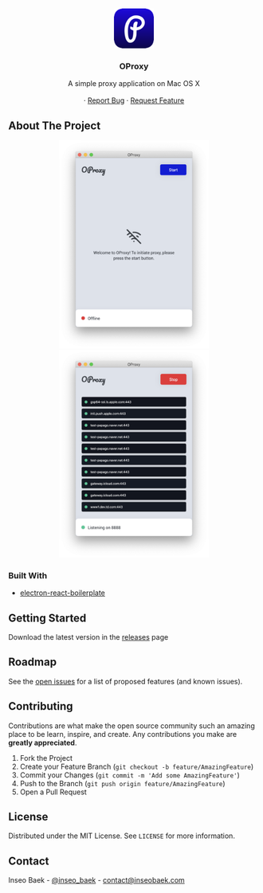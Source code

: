 

<!-- PROJECT LOGO -->
<br />
<p align="center">
  <a href="https://github.com/yunibaek/oproxy">
    <img src="resources/icons/96x96.png" alt="Logo" width="80" height="80">
  </a>

  <h3 align="center">OProxy</h3>

  <p align="center">
    A simple proxy application on Mac OS X
    <br />
    <br />
    ·
    <a href="https://github.com/yunibaek/oproxy/issues">Report Bug</a>
    ·
    <a href="https://github.com/yunibaek/oproxy/issues">Request Feature</a>
  </p>
</p>




<!-- ABOUT THE PROJECT -->
## About The Project

<p align="center">
    <img src="resources/product-1.png" alt="product-screenshot" width="300">
    <img src="resources/product-2.png" alt="product-screenshot-2" width="300">
</p>




### Built With

* [electron-react-boilerplate](https://github.com/electron-react-boilerplate/electron-react-boilerplate)


<!-- GETTING STARTED -->
## Getting Started

Download the latest version in the [releases]() page


<!-- ROADMAP -->
## Roadmap

See the [open issues](https://github.com/oproxy/yunibaek/issues) for a list of proposed features (and known issues).


<!-- CONTRIBUTING -->
## Contributing

Contributions are what make the open source community such an amazing place to be learn, inspire, and create. Any contributions you make are **greatly appreciated**.

1. Fork the Project
2. Create your Feature Branch (`git checkout -b feature/AmazingFeature`)
3. Commit your Changes (`git commit -m 'Add some AmazingFeature'`)
4. Push to the Branch (`git push origin feature/AmazingFeature`)
5. Open a Pull Request



<!-- LICENSE -->
## License

Distributed under the MIT License. See `LICENSE` for more information.



<!-- CONTACT -->
## Contact

Inseo Baek - [@inseo_baek](https://twitter.com/inseo_baek) - contact@inseobaek.com





